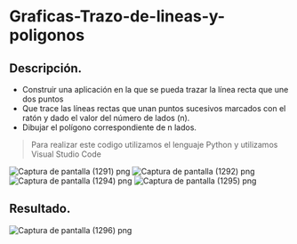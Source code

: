 # Graficas-Trazo-de-lineas-y-poligonos
## Descripción.
- Construir una aplicación en la que se pueda trazar la línea recta que une dos puntos
- Que trace las líneas rectas que unan puntos sucesivos marcados con el ratón y dado el valor del número de lados (n).
- Dibujar el polígono correspondiente de n lados.
> Para realizar este codigo utilizamos el lenguaje Python y utilizamos Visual Studio Code 


![Captura de pantalla (1291) png](https://user-images.githubusercontent.com/71051834/133202731-68831b36-e525-4915-b409-e1e6bf4ba960.jpg)
![Captura de pantalla (1292) png](https://user-images.githubusercontent.com/71051834/133202737-0ece7357-d668-4075-82b0-070393bc7eab.jpg)
![Captura de pantalla (1294) png](https://user-images.githubusercontent.com/71051834/133202752-12b48920-3762-41e8-9b9c-a0e2423dcecf.jpg)
![Captura de pantalla (1295) png](https://user-images.githubusercontent.com/71051834/133202768-259210b4-fb30-47e7-bb84-53664c3fafcc.jpg)



## Resultado.
![Captura de pantalla (1296) png](https://user-images.githubusercontent.com/71051834/133202776-793830a5-2124-4994-89d3-fc777e523798.jpg)
